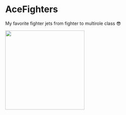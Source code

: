 # AceFighters
My favorite fighter jets from fighter to multirole class :sunglasses:

<img src="https://user-images.githubusercontent.com/55786451/114050117-32484900-98b6-11eb-8778-f8c04915a9a6.jpeg" width="250px"/>

